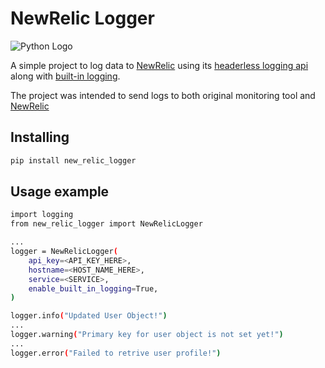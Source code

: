 # NewRelic Logger

![Python Logo](https://www.python.org/static/community_logos/python-logo.png "inline image")

A simple project to log data to [NewRelic](https://newrelic.com/) using its [headerless logging api](https://docs.newrelic.com/docs/logs/log-api/introduction-log-api) along with [built-in logging](https://docs.python.org/3/library/logging.html).

The project was intended to send logs to both original monitoring tool and [NewRelic](https://newrelic.com/)


## Installing

```sh
pip install new_relic_logger
```

## Usage example

```sh
import logging
from new_relic_logger import NewRelicLogger

...
logger = NewRelicLogger(
    api_key=<API_KEY_HERE>,
    hostname=<HOST_NAME_HERE>,
    service=<SERVICE>,
    enable_built_in_logging=True,
)

logger.info("Updated User Object!")
...
logger.warning("Primary key for user object is not set yet!")
...
logger.error("Failed to retrive user profile!")
```
